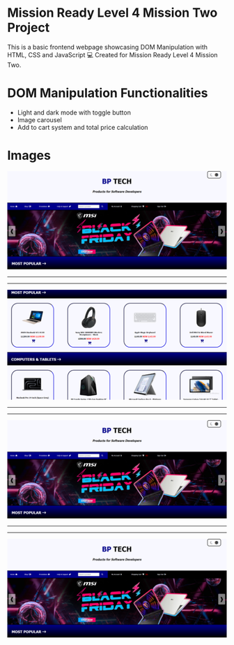 # Mission Ready Level 4 Mission Two Project

This is a basic frontend webpage showcasing DOM Manipulation with HTML, CSS and JavaScript 💻 Created for Mission Ready Level 4 Mission Two.

# DOM Manipulation Functionalities
- Light and dark mode with toggle button
- Image carousel
- Add to cart system and total price calculation

# Images
![Screen1](./screen1.png)

___
***

![Screen2](./screen2.png)

____
***

![Screen3](./screen1.png)

____
***

![Screen4](./screen1.png)





